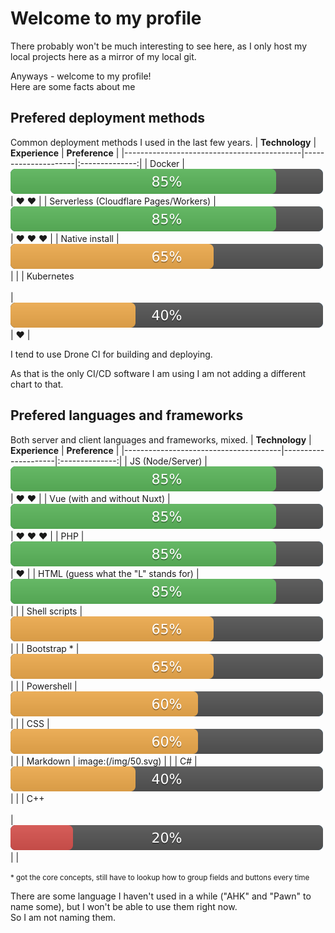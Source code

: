 # Welcome to my profile

There probably won't be much interesting to see here, as I only host my local projects here as a mirror of my local git.

Anyways - welcome to my profile!<br>Here are some facts about me
## Prefered deployment methods
Common deployment methods I used in the last few years.
| **Technology**                             | **Experience**      | **Preference** |
|--------------------------------------------|---------------------|:--------------:|
| Docker                                     | ![85%](/img/85.svg) |      ❤ ❤       |
| Serverless (Cloudflare Pages/Workers)      | ![85%](/img/85.svg) |     ❤ ❤ ❤      |
| Native install                             | ![65%](/img/65.svg) |                |
| Kubernetes   <img width="999" height="1">  | ![40%](/img/40.svg) |        ❤       |

I tend to use Drone CI for building and deploying. 

As that is the only CI/CD software I am using I am not adding a different chart to that.
## Prefered languages and frameworks
Both server and client languages and frameworks, mixed.
| **Technology**                        | **Experience**      | **Preference** |
|---------------------------------------|---------------------|:--------------:|
| JS (Node/Server)                      | ![85%](/img/85.svg) |      ❤ ❤       |
| Vue (with and without Nuxt)           | ![85%](/img/85.svg) |     ❤ ❤ ❤      |
| PHP                                   | ![85%](/img/85.svg) |       ❤        |
| HTML (guess what the "L" stands for)  | ![85%](/img/85.svg) |                |
| Shell scripts                         | ![65%](/img/65.svg) |                |
| Bootstrap *                           | ![65%](/img/65.svg) |                |
| Powershell                            | ![60%](/img/60.svg) |                |
| CSS                                   | ![60%](/img/60.svg) |                |
| Markdown                              | image:(/img/50.svg) |                |
| C#                                    | ![40%](/img/40.svg) |                |
| C++    <img width="999" height="1">   | ![20%](/img/20.svg) |                |

<small>* got the core concepts, still have to lookup how to group fields and buttons every time</small>

There are some language I haven't used in a while ("AHK" and "Pawn" to name some), but I won't be able to use them right now.<br>So I am not naming them.
